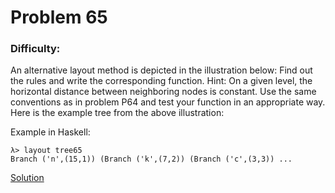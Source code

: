 # Problem 65
### Difficulty: 
An alternative layout method is depicted in the illustration below:
Find out the rules and write the corresponding function.
Hint: On a given level, the horizontal distance between neighboring nodes is constant.
Use the same conventions as in problem P64 and test your function in an appropriate way.
Here is the example tree from the above illustration:

Example in Haskell:

```
λ> layout tree65
Branch ('n',(15,1)) (Branch ('k',(7,2)) (Branch ('c',(3,3)) ...
```
[Solution](https://wiki.haskell.org/99_questions/Solutions/65)

